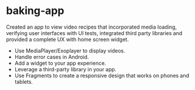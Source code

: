 # baking-app
Created an app to view video recipes that incorporated media loading, verifying user interfaces with UI tests, integrated third party libraries and provided a complete UX with home screen widget.

- Use MediaPlayer/Exoplayer to display videos.
- Handle error cases in Android.
- Add a widget to your app experience.
- Leverage a third-party library in your app.
- Use Fragments to create a responsive design that works on phones and tablets.
